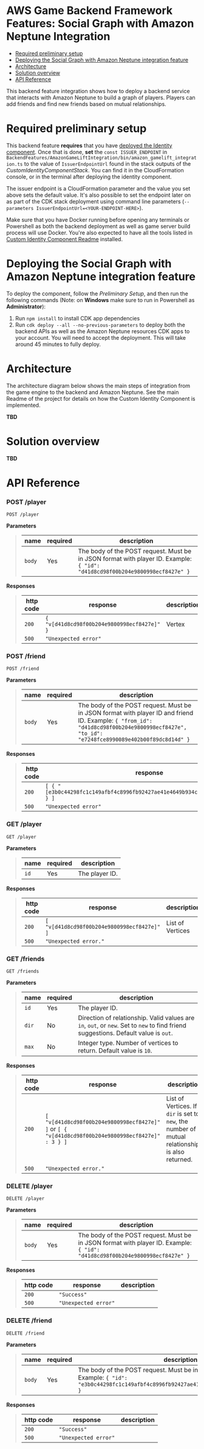 # AWS Game Backend Framework Features: Social Graph with Amazon Neptune Integration

- [Required preliminary setup](#required-preliminary-setup)
- [Deploying the Social Graph with Amazon Neptune integration feature](#deploying-the-social-graph-with-amazon-neptune-integration-feature)
- [Architecture](#architecture)
- [Solution overview](#solution-overview)
- [API Reference](#api-reference)

This backend feature integration shows how to deploy a backend service that interacts with Amazon Neptune to build a graph of players. Players can add friends and find new friends based on mutual relationships.

# Required preliminary setup

This backend feature **requires** that you have [deployed the Identity component](../../CustomIdentityComponent/README.md). Once that is done, **set** the `const ISSUER_ENDPOINT` in `BackendFeatures/AmazonGameLiftIntegration/bin/amazon_gamelift_integration.ts` to the value of `IssuerEndpointUrl` found in the stack outputs of the _CustomIdentityComponentStack_. You can find it in the CloudFormation console, or in the terminal after deploying the identity component.

The issuer endpoint is a CloudFormation parameter and the value you set above sets the default value. It's also possible to set the endpoint later on as part of the CDK stack deployment using command line parameters (`--parameters IssuerEndpointUrl=<YOUR-ENDPOINT-HERE>`).

Make sure that you have Docker running before opening any terminals or Powershell as both the backend deployment as well as game server build process will use Docker. You're also expected to have all the tools listed in [Custom Identity Component Readme](../../CustomIdentityComponent/README.md#deploy-the-custom-identity-component) installed.

# Deploying the Social Graph with Amazon Neptune integration feature

To deploy the component, follow the _Preliminary Setup_, and then run the following commands (Note: on **Windows** make sure to run in Powershell as **Administrator**):

1. Run `npm install` to install CDK app dependencies
2. Run `cdk deploy --all --no-previous-parameters` to deploy both the backend APIs as well as the Amazon Neptune resources CDK apps to your account. You will need to accept the deployment. This will take around 45 minutes to fully deploy.

# Architecture

The architecture diagram below shows the main steps of integration from the game engine to the backend and Amazon Neptune. See the main Readme of the project for details on how the Custom Identity Component is implemented.

**TBD**

# Solution overview

**TBD**

# API Reference

<!-- All API requests expect the `Authorization` header is set to the JWT value received when logging in. This is automatically done by the AWS Game SDK's for the different game engines when you call the POST and GET requests through their API's. -->

### POST /player

`POST /player`

**Parameters**

> | name      |  required | description                                                                    |
> |-----------|-----------|--------------------------------------------------------------------------------|
> | `body`   |  Yes       | The body of the POST request. Must be in JSON format with player ID. Example: `{ "id": "d41d8cd98f00b204e9800998ecf8427e" }`  |

**Responses**

> | http code     | response                                                            | description |
> |---------------|---------------------------------------------------------------------|---|
> | `200`         | `{ "v[d41d8cd98f00b204e9800998ecf8427e]" }` | Vertex |
> | `500`         |  `"Unexpected error"` | |

### POST /friend

`POST /friend`

**Parameters**

> | name      |  required | description                                                                    |
> |-----------|-----------|--------------------------------------------------------------------------------|
> | `body`   |  Yes       | The body of the POST request. Must be in JSON format with player ID and friend ID. Example: `{ "from_id": "d41d8cd98f00b204e9800998ecf8427e", "to_id": "e7248fce8990089e402b00f89dc8d14d" }`  |

**Responses**

> | http code     | response                                                            | description |
> |---------------|---------------------------------------------------------------------|---|
> | `200`         | `[ { "[e3b0c44298fc1c149afbf4c8996fb92427ae41e4649b934ca495991b7852b855]" } ]` | List of Edge IDs |
> | `500`         |  `"Unexpected error"` | |

### GET /player

`GET /player`

**Parameters**

> | name      |  required | description                                                                    |
> |-----------|-----------|--------------------------------------------------------------------------------|
> | `id`   |  Yes       | The player ID. |

**Responses**

> | http code     | response                                                            | description |
> |---------------|---------------------------------------------------------------------|---|
> | `200`         | `[ "v[d41d8cd98f00b204e9800998ecf8427e]" ]` | List of Vertices |
> | `500`         |  `"Unexpected error."` | |

### GET /friends

`GET /friends`

**Parameters**

> | name      |  required | description                                                                    |
> |-----------|-----------|--------------------------------------------------------------------------------|
> | `id`   |  Yes       | The player ID. |
> | `dir` | No | Direction of relationship. Valid values are `in`, `out`, or `new`. Set to `new` to find friend suggestions. Default value is `out`. |
> | `max` | No | Integer type. Number of vertices to return. Default value is `10`. |

**Responses**

> | http code     | response                                                            | description |
> |---------------|---------------------------------------------------------------------|---|
> | `200`         | `[ "v[d41d8cd98f00b204e9800998ecf8427e]" ]` or `[ { "v[d41d8cd98f00b204e9800998ecf8427e]" : 3 } ]` | List of Vertices. If `dir` is set to `new`, the number of mutual relationships is also returned. |
> | `500`         |  `"Unexpected error."` | |

### DELETE /player

`DELETE /player`

**Parameters**

> | name      |  required | description                                                                    |
> |-----------|-----------|--------------------------------------------------------------------------------|
> | `body`   |  Yes       | The body of the POST request. Must be in JSON format with player ID. Example: `{ "id": "d41d8cd98f00b204e9800998ecf8427e" }`  |

**Responses**

> | http code     | response                                                            | description |
> |---------------|---------------------------------------------------------------------|---|
> | `200`         | `"Success"` | |
> | `500`         |  `"Unexpected error"` | |

### DELETE /friend

`DELETE /friend`

**Parameters**

> | name      |  required | description                                                                    |
> |-----------|-----------|--------------------------------------------------------------------------------|
> | `body`   |  Yes       | The body of the POST request. Must be in JSON format with edge ID. Example: `{ "id": "e3b0c44298fc1c149afbf4c8996fb92427ae41e4649b934ca495991b7852b855" }`  |

**Responses**

> | http code     | response                                                            | description |
> |---------------|---------------------------------------------------------------------|---|
> | `200`         | `"Success"` | |
> | `500`         |  `"Unexpected error"` | 
